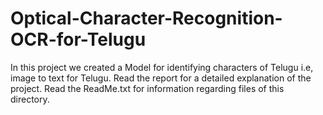 # Optical-Character-Recognition-OCR-for-Telugu

In this project we created a Model for identifying characters of Telugu i.e, image to text for Telugu.
Read the report for a detailed explanation of the project.
Read the ReadMe.txt for information regarding files of this directory.
